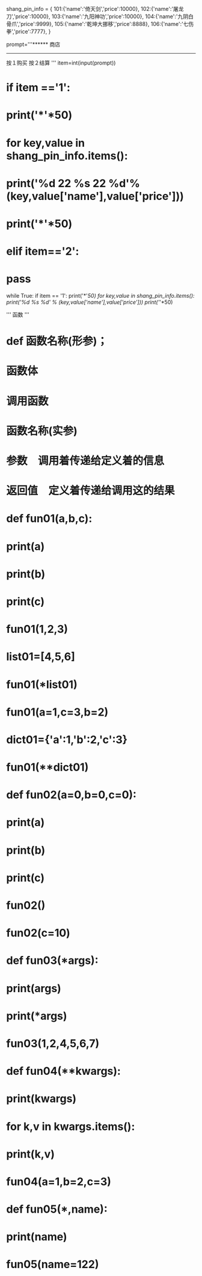 shang_pin_info = {
101:{'name':'倚天剑','price':10000},
102:{'name':'屠龙刀','price':10000},
103:{'name':'九阳神功','price':10000},
104:{'name':'九阴白骨爪','price':9999},
105:{'name':'乾坤大挪移','price':8888},
106:{'name':'七伤拳','price':7777},
}

prompt='''******
商店
*********
按１购买
按２结算
'''
item=int(input(prompt))
# if item =='1':
#     print('*'*50)
#     for key,value in shang_pin_info.items():
#         print('%d   22  %s   22  %d'%(key,value['name'],value['price']))
#     print('*'*50)
# elif item=='2':
#     pass
while True:
    if item == '1':
            print('*'*50)
            for key,value in shang_pin_info.items():
                print('%d     %s     %d' % (key,value['name'],value['price']))
            print('*'*50)





'''
函数
'''
# def 函数名称(形参)；
#     函数体
# 调用函数
# 函数名称(实参)
# 参数　调用着传递给定义着的信息
# 返回值　定义着传递给调用这的结果　
# def fun01(a,b,c):
#     print(a)
#     print(b)
#     print(c)
# fun01(1,2,3)
# list01=[4,5,6]
# fun01(*list01)
# fun01(a=1,c=3,b=2)
# dict01={'a':1,'b':2,'c':3}
# fun01(**dict01)
# def fun02(a=0,b=0,c=0):
#     print(a)
#     print(b)
#     print(c)
# fun02()
# fun02(c=10)
# def fun03(*args):
#     print(args)
#     print(*args)
# fun03(1,2,4,5,6,7)
# def fun04(**kwargs):
#     print(kwargs)
#     for k,v in kwargs.items():
#         print(k,v)
# fun04(a=1,b=2,c=3)
# def fun05(*,name):
#     print(name)
# fun05(name=122)